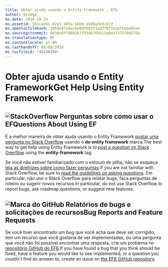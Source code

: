```yaml
---
title: Obter ajuda usando o Entity Framework - EF6
author: divega
ms.date: 2016-10-23
ms.assetid: 592cae61-02e1-485a-bbb0-a508ade9c67d
ms.openlocfilehash: 30b9c07e8ecbe08f663f3ad3f0f32abfbbbd05eb
ms.sourcegitcommit: 0d36e8ff0892b7f034b765b15e041f375f88579a
ms.translationtype: MT
ms.contentlocale: pt-BR
ms.lasthandoff: 09/09/2018
ms.locfileid: "44250290"
---
```

# <a name="get-help-using-entity-framework"></a><span data-ttu-id="59a0e-102">Obter ajuda usando o Entity Framework</span><span class="sxs-lookup"><span data-stu-id="59a0e-102">Get Help Using Entity Framework</span></span>
## <a name="stackoverflowef6mediastackoverflowpng-questions-about-using-ef"></a>![StackOverflow](~/ef6/media/stackoverflow.png) <span data-ttu-id="59a0e-104">Perguntas sobre como usar o EF</span><span class="sxs-lookup"><span data-stu-id="59a0e-104">Questions About Using EF</span></span>  

<span data-ttu-id="59a0e-105">É a melhor maneira de obter ajuda usando o Entity Framework [postar uma pergunta no Stack Overflow](http://stackoverflow.com/questions/ask) usando o **do entity framework** marca.</span><span class="sxs-lookup"><span data-stu-id="59a0e-105">The best way to get help using Entity Framework is to [post a question on Stack Overflow](http://stackoverflow.com/questions/ask) using the **entity-framework** tag.</span></span>  

<span data-ttu-id="59a0e-106">Se você não estiver familiarizado com o estouro de pilha, não se esqueça [leia as diretrizes sobre como fazer perguntas](http://stackoverflow.com/help/asking).</span><span class="sxs-lookup"><span data-stu-id="59a0e-106">If you are not familiar with Stack Overflow, be sure to [read the guidelines on asking questions](http://stackoverflow.com/help/asking).</span></span> <span data-ttu-id="59a0e-107">Em particular, não use o Stack Overflow para relatar bugs, faça perguntas de roteiro ou sugerir novos recursos.</span><span class="sxs-lookup"><span data-stu-id="59a0e-107">In particular, do not use Stack Overflow to report bugs, ask roadmap questions, or suggest new features.</span></span>  

## <a name="github-markef6mediagithub-mark-32pxpng-bug-reports-and-feature-requests"></a>![Marca do GitHub](~/ef6/media/github-mark-32px.png) <span data-ttu-id="59a0e-109">Relatórios de bugs e solicitações de recursos</span><span class="sxs-lookup"><span data-stu-id="59a0e-109">Bug Reports and Feature Requests</span></span>  

<span data-ttu-id="59a0e-110">Se você tiver encontrado um bug que você acha que deve ser corrigido, tem um recurso que você gostaria de ver implementadas, ou uma pergunta que você não foi possível encontrar uma resposta, crie um problema no [repositório GitHub do EF6](https://github.com/aspnet/EntityFramework6/issues).</span><span class="sxs-lookup"><span data-stu-id="59a0e-110">If you have found a bug that you think should be fixed, have a feature you would like to see implemented, or a question you couldn't find an answer to, create an issue on [the EF6 GitHub repository](https://github.com/aspnet/EntityFramework6/issues).</span></span>
